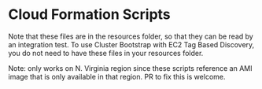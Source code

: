 Cloud Formation Scripts
=======================

Note that these files are in the resources folder, so that they can be read by an integration test. To use Cluster Bootstrap 
with EC2 Tag Based Discovery, you do not need to have these files in your resources folder.

Note: only works on N. Virginia region since these scripts reference an AMI image that is only available in that region.
PR to fix this is welcome.